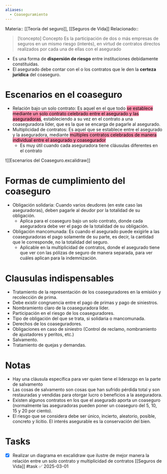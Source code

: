 ```yaml
---
aliases:
  - Coaseguramiento
---
```


Materia:: [[Teoría del seguro]], [[Seguros de Vida]]
Relacionado:: 
>[!concepto] Concepto
>Es la participación de dos o más empresas de seguros en un mismo riesgo (interés), en virtud de contratos directos realizados por cada una de ellas con el asegurado

- Es una forma de **dispersión de riesgo** entre instituciones debidamente constituidas. 
- El asegurado debe contar con el o los contratos que le den la **certeza jurídica** del coaseguro. 

# Escenarios en el coaseguro 
- Relación bajo un solo contrato: Es aquel en el que todo <mark style="background: #FF5582A6;">se establece mediante un solo contrato celebrado entre el asegurado y las aseguradoras</mark>, estableciendo a su vez en el contrato a una coaseguradora líder, que es la que se encarga de pagarle al asegurado. 
- Multiplicidad de contratos: Es aquel que se establece entre el asegurado y la aseguradora, mediante <mark style="background: #FF5582A6;">múltiples contratos celebrados de manera individual entre el asegurado y coasegurador</mark>
	- Es muy útil cuando cada aseguradora tiene cláusulas diferentes en el contrato

![[Escenarios del Coaseguro.excalidraw]]
# Formas de cumplimiento del coaseguro 
- Obligación solidaria: Cuando varios deudores (en este caso las aseguradoras), deben pagarle al deudor por la totalidad de su obligación. 
	- Aplica para el coaseguro bajo un solo contrato, donde cada aseguradora debe ver el pago de la totalidad de su obligación. 
- Obligación mancomunada: Es cuando el asegurado puede exigirle a las coaseguradoras el pago solamente de su parte, es decir, la cantidad que le corresponde, no la totalidad del seguro.
	- Aplicable en la multiplicidad de contratos, donde el asegurado tiene que ver con las pólizas de seguro de manera separada, para ver cuáles aplican para la indemnización. 
# Clausulas indispensables 
- Tratamiento de la representación de los coaseguradores en la emisión y recolección de prima.
 - Debe existir congruencia entre el pago de primas y pago de siniestros.
- Nombramiento claro de la coaseguradora líder.
- Participación en el riesgo de los coaseguradores.
 - Tipo de obligación del que se trata, si solidaria o mancomunada.
- Derechos de los coaseguradores.
 - Obligaciones en caso de siniestro (Control de reclamo, nombramiento de ajustadores y peritos, etc.)
-  Salvamento.
 - Tratamiento de quejas y demandas.
# Notas 
- Hay una cláusula específica para ver quien tiene el liderazgo en la parte de salvamento 
- Las cosas de salvamento son cosas que han sufrido pérdida total y son restauradas y vendidas para otorgar lucro o beneficios a la aseguradora. 
- Existen algunos contratos en los que el asegurado aporta un coaseguro (normalmente las aseguradoras pueden poner un coaseguro del 5, 10, 15 y 20 por ciento). 
- El riesgo que se considera debe ser único, incierto, aleatorio, posible, concreto y lícitio. El interés asegurable es la conservación del bien. 
# Tasks 
- [x] Realizar un diagrama en excalidraw que ilustre de mejor manera la relación entre un solo contrato y multiplicidad de contratos [[Seguros de Vida]] #task ✅ 2025-03-01
